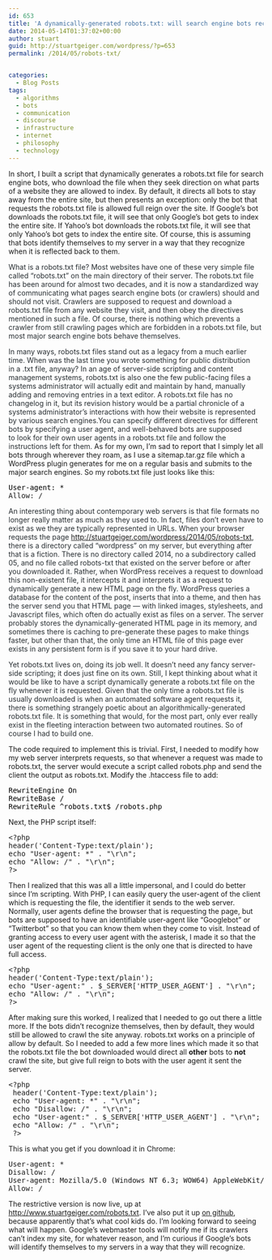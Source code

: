 ```yaml
---
id: 653
title: 'A dynamically-generated robots.txt: will search engine bots recognize themselves?'
date: 2014-05-14T01:37:02+00:00
author: stuart
guid: http://stuartgeiger.com/wordpress/?p=653
permalink: /2014/05/robots-txt/


categories:
  - Blog Posts
tags:
  - algorithms
  - bots
  - communication
  - discourse
  - infrastructure
  - internet
  - philosophy
  - technology
---
```

In short, I built a script that dynamically generates a robots.txt file for search engine bots, who download the file when they seek direction on what parts of a website they are allowed to index. By default, it directs all bots to stay away from the entire site, but then presents an exception: only the bot that requests the robots.txt file is allowed full reign over the site. If Google&#8217;s bot downloads the robots.txt file, it will see that only Google&#8217;s bot gets to index the entire site. If Yahoo&#8217;s bot downloads the robots.txt file, it will see that only Yahoo&#8217;s bot gets to index the entire site. Of course, this is assuming that bots identify themselves to my server in a way that they recognize when it is reflected back to them.

<!--more-->

<span style="color: #292f33;">What is a robots.txt file? Most websites have one of these very simple file called &#8220;robots.txt&#8221; on the main directory of their server. The robots.txt file has been around for almost two decades, and it is now a standardized way of communicating what pages search engine bots (or crawlers) should and should not visit. Crawlers are supposed to request and download a robots.txt file from any website they visit, and then obey the directives mentioned in such a file. Of course, there is nothing which prevents a crawler from still crawling pages which are forbidden in a robots.txt file, but most major search engine bots behave themselves. </span>

<span style="color: #292f33;">In many ways, robots.txt files stand out as a legacy from a much earlier time. When was the last time you wrote something for public distribution in a .txt file, anyway? In an age of server-side scripting and content management systems, robots.txt is also one the few public-facing files a systems administrator will actually edit and maintain by hand, manually adding and removing entries in a text editor. A robots.txt file has no changelog in it, but its revision history would be a partial chronicle of a systems administrator&#8217;s interactions with how their website is represented by various search engines.</span><span style="color: #292f33;">You can specify different directives for different bots by specifying a user agent, and well-behaved bots are supposed to look for their own user agents in a robots.txt file and follow the instructions left for them. </span>As for my own, I&#8217;m sad to report that I simply let all bots through wherever they roam, as I use a sitemap.tar.gz file which a WordPress plugin generates for me on a regular basis and submits to the major search engines. So my robots.txt file just looks like this:

<pre><span style="color: #000000;">User-agent: *
</span>Allow: /</pre>

<span style="color: #292f33;">An interesting thing about contemporary web servers is that file formats no longer really matter as much as they used to. In fact, files don&#8217;t even have to exist as we they are typically represented in URLs. When your browser requests the page http://stuartgeiger.com/wordpress/2014/05/robots-txt, there is a directory called &#8220;wordpress&#8221; on my server, but everything after that is a fiction. There is no directory called 2014, no a subdirectory called 05, and no file called robots-txt that existed on the server before or after you downloaded it. Rather, when WordPress receives a request to download this non-existent file, it intercepts it and interprets it as a request to dynamically generate a new HTML page on the fly. WordPress queries a database for the content of the post, inserts that into a theme, and then has the server send you that HTML page &#8212; with linked images, stylesheets, and Javascript files, which often do actually exist as files on a server. The server probably stores the dynamically-generated HTML page in its memory, and sometimes there is caching to pre-generate these pages to make things faster, but other than that, the only time an HTML file of this page ever exists in any persistent form is if you save it to your hard drive. </span>

<span style="color: #292f33;">Yet robots.txt lives on, doing its job well. It doesn&#8217;t need any fancy server-side scripting; it does just fine on its own. Still, I kept thinking about what it would be like to have a script dynamically generate a robots.txt file on the fly whenever it is requested. Given that the only time a robots.txt file is usually downloaded is when an automated software agent requests it, there is something strangely poetic about an algorithmically-generated robots.txt file. It is something that would, for the most part, only ever really exist in the fleeting interaction between two automated routines. So of course I had to build one.</span>

The code required to implement this is trivial. First, I needed to modify how my web server interprets requests, so that whenever a request was made to robots.txt, the server would execute a script called robots.php and send the client the output as robots.txt. Modify the .htaccess file to add:

<pre><span style="color: #000000;">RewriteEngine On
RewriteBase /
RewriteRule ^robots.txt$ /robots.php</span></pre>

Next, the PHP script itself:

<pre>&lt;?php
header('Content-Type:text/plain');
echo "User-agent: *" . "\r\n";
echo "Allow: /" . "\r\n";
?&gt;
</pre>

Then I realized that this was all a little impersonal, and I could do better since I&#8217;m scripting. With PHP, I can easily query the user-agent of the client which is requesting the file, the identifier it sends to the web server. Normally, user agents define the browser that is requesting the page, but bots are supposed to have an identifiable user-agent like &#8220;Googlebot&#8221; or &#8220;Twitterbot&#8221; so that you can know them when they come to visit. Instead of granting access to every user agent with the asterisk, I made it so that the user agent of the requesting client is the only one that is directed to have full access.

<pre>&lt;?php
header('Content-Type:text/plain');
echo "User-agent:" . $_SERVER['HTTP_USER_AGENT'] . "\r\n";
echo "Allow: /" . "\r\n";
?&gt;</pre>

After making sure this worked, I realized that I needed to go out there a little more. If the bots didn&#8217;t recognize themselves, then by default, they would still be allowed to crawl the site anyway. robots.txt works on a principle of allow by default. So I needed to add a few more lines which made it so that the robots.txt file the bot downloaded would direct all **other** bots to **not** crawl the site, but give full reign to bots with the user agent it sent the server.

<pre>&lt;?php
 header('Content-Type:text/plain');
 echo "User-agent: *" . "\r\n";
 echo "Disallow: /" . "\r\n";
 echo "User-agent:" . $_SERVER['HTTP_USER_AGENT'] . "\r\n";
 echo "Allow: /" . "\r\n";
 ?&gt;</pre>

This is what you get if you download it in Chrome:

<pre>User-agent: *
Disallow: /
User-agent: Mozilla/5.0 (Windows NT 6.3; WOW64) AppleWebKit/537.36 (KHTML, like Gecko) Chrome/34.0.1847.131 Safari/537.36 
Allow: /</pre>

The restrictive version is now live, up at <http://www.stuartgeiger.com/robots.txt>. I&#8217;ve also put it up [on github](https://github.com/staeiou/robots.txt.php), because apparently that&#8217;s what cool kids do. I&#8217;m looking forward to seeing what will happen. Google&#8217;s webmaster tools will notify me if its crawlers can&#8217;t index my site, for whatever reason, and I&#8217;m curious if Google&#8217;s bots will identify themselves to my servers in a way that they will recognize.
